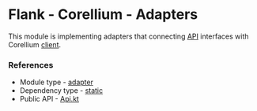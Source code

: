 # Flank - Corellium - Adapters

This module is implementing adapters that connecting [API](../api) interfaces with Corellium [client](../client).

### References

* Module type - [adapter](../../docs/architecture.md#adapter)
* Dependency type - [static](../../docs/architecture.md#static_dependencies)
* Public API - [Api.kt](./src/main/kotlin/flank/corellium/Api.kt)
